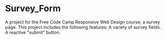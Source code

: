 # Survey_Form
A project for the Free Code Camp Responsive Web Design course; a survey page.
This project includes the following features:
  A variety of survey fields.
  A reactive "submit" button.
